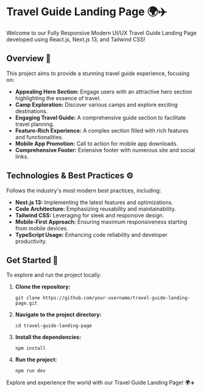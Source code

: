 # Travel Guide Landing Page 🌍✈️

Welcome to our Fully Responsive Modern UI/UX Travel Guide Landing Page developed using React.js, Next.js 13, and Tailwind CSS!

## Overview 🚀

This project aims to provide a stunning travel guide experience, focusing on:

- **Appealing Hero Section:** Engage users with an attractive hero section highlighting the essence of travel.
- **Camp Exploration:** Discover various camps and explore exciting destinations.
- **Engaging Travel Guide:** A comprehensive guide section to facilitate travel planning.
- **Feature-Rich Experience:** A complex section filled with rich features and functionalities.
- **Mobile App Promotion:** Call to action for mobile app downloads.
- **Comprehensive Footer:** Extensive footer with numerous site and social links.

## Technologies & Best Practices ⚙️

Follows the industry's most modern best practices, including:

- **Next.js 13:** Implementing the latest features and optimizations.
- **Code Architecture:** Emphasizing reusability and maintainability.
- **Tailwind CSS:** Leveraging for sleek and responsive design.
- **Mobile-First Approach:** Ensuring maximum responsiveness starting from mobile devices.
- **TypeScript Usage:** Enhancing code reliability and developer productivity.

## Get Started 🚀

To explore and run the project locally:

1. **Clone the repository:**

    ```shell
    git clone https://github.com/your-username/travel-guide-landing-page.git
    ```

2. **Navigate to the project directory:**

    ```shell
    cd travel-guide-landing-page
    ```

3. **Install the dependencies:**

    ```shell
    npm install
    ```

4. **Run the project:**

    ```shell
    npm run dev
    ```

Explore and experience the world with our Travel Guide Landing Page! 🌍✈️
